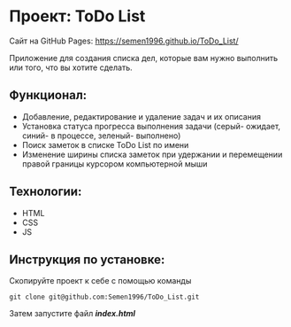 # Проект: ToDo List
Сайт на GitHub Pages: https://semen1996.github.io/ToDo_List/ 

Приложение для создания списка дел, которые вам нужно выполнить или того, что вы хотите сделать.

## Функционал:

* Добавление, редактирование и удаление задач и их описания
* Установка статуса прогресса выполнения задачи (серый- ожидает, синий- в процессе, зеленый- выполнено)
* Поиск заметок в списке ToDo List по имени
* Изменение ширины списка заметок при удержании и перемещении правой границы курсором компьютерной мыши

## Технологии: 

* HTML
* CSS
* JS

## Инструкция по установке: 


Скопируйте проект к себе с помощью команды

```
git clone git@github.com:Semen1996/ToDo_List.git
```

Затем запустите файл ***index.html***
